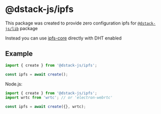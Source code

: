 # @dstack-js/ipfs

This package was created to provide zero configuration ipfs for [`@dstack-js/lib`](https://www.npmjs.com/package/@dstack-js/lib) package

Instead you can use [ipfs-core](https://www.npmjs.com/package/ipfs-core) directly with DHT enabled

## Example

```javascript
import { create } from '@dstack-js/ipfs';

const ipfs = await create();
```

Node.js:

```javascript
import { create } from '@dstack-js/ipfs';
import wrtc from 'wrtc'; // or 'electron-webrtc'

const ipfs = await create({}, wrtc);
```
